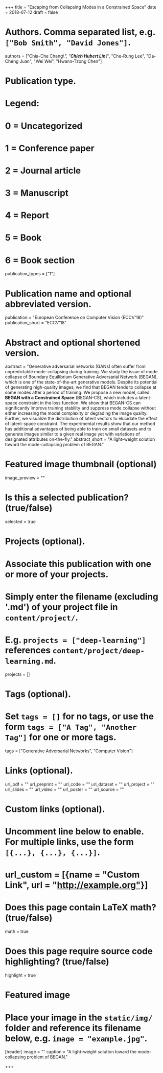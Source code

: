 +++
title = "Escaping from Collapsing Modes in a Constrained Space"
date = 2018-07-12
draft = false

# Authors. Comma separated list, e.g. `["Bob Smith", "David Jones"]`.
authors = ["Chia-Che Chang\\*", "***Chieh Hubert Lin***\\*", "Che-Rung Lee", "Da-Cheng Juan", "Wei Wei", "Hwann-Tzong Chen"]

# Publication type.
# Legend:
# 0 = Uncategorized
# 1 = Conference paper
# 2 = Journal article
# 3 = Manuscript
# 4 = Report
# 5 = Book
# 6 = Book section
publication_types = ["1"]

# Publication name and optional abbreviated version.
publication = "European Conference on Computer Vision (ECCV'18)"
publication_short = "ECCV'18"

# Abstract and optional shortened version.
abstract = "Generative adversarial networks (GANs) often suffer from unpredictable mode-collapsing during training. We study the issue of mode collapse of Boundary Equilibrium Generative Adversarial Network (BEGAN), which is one of the state-of-the-art generative models. Despite its potential of generating high-quality images, we find that BEGAN tends to collapse at some modes after a period of training. We propose a new model, called **BEGAN with a Constrained Space** (BEGAN-CS), which includes a latent-space constraint in the loss function. We show that BEGAN-CS can significantly improve training stability and suppress mode collapse without either increasing the model complexity or degrading the image quality. Further, we visualize the distribution of latent vectors to elucidate the effect of latent-space constraint. The experimental results show that our method has additional advantages of being able to train on small datasets and to generate images similar to a given real image yet with variations of designated attributes on-the-fly."
abstract_short = "A light-weight solution toward the mode-collapsing problem of BEGAN."

# Featured image thumbnail (optional)
image_preview = ""

# Is this a selected publication? (true/false)
selected = true

# Projects (optional).
#   Associate this publication with one or more of your projects.
#   Simply enter the filename (excluding '.md') of your project file in `content/project/`.
#   E.g. `projects = ["deep-learning"]` references `content/project/deep-learning.md`.
projects = []

# Tags (optional).
#   Set `tags = []` for no tags, or use the form `tags = ["A Tag", "Another Tag"]` for one or more tags.
tags = ["Generative Adversarial Networks", "Computer Vision"]

# Links (optional).
url_pdf = ""
url_preprint = ""
url_code = ""
url_dataset = ""
url_project = ""
url_slides = ""
url_video = ""
url_poster = ""
url_source = ""

# Custom links (optional).
#   Uncomment line below to enable. For multiple links, use the form `[{...}, {...}, {...}]`.
# url_custom = [{name = "Custom Link", url = "http://example.org"}]

# Does this page contain LaTeX math? (true/false)
math = true

# Does this page require source code highlighting? (true/false)
highlight = true

# Featured image
# Place your image in the `static/img/` folder and reference its filename below, e.g. `image = "example.jpg"`.
[header]
image = ""
caption = "A light-weight solution toward the mode-collapsing problem of BEGAN."

+++
